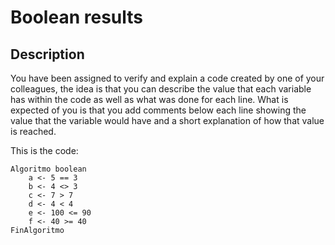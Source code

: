 # Boolean results

## Description

You have been assigned to verify and explain a code created by one of your colleagues, the idea is that you can describe the value that each variable has within the code as well as what was done for each line. What is expected of you is that you add comments below each line showing the value that the variable would have and a short explanation of how that value is reached.

This is the code:

    Algoritmo boolean
	    a <- 5 == 3
	    b <- 4 <> 3
	    c <- 7 > 7
	    d <- 4 < 4
	    e <- 100 <= 90
	    f <- 40 >= 40
    FinAlgoritmo
